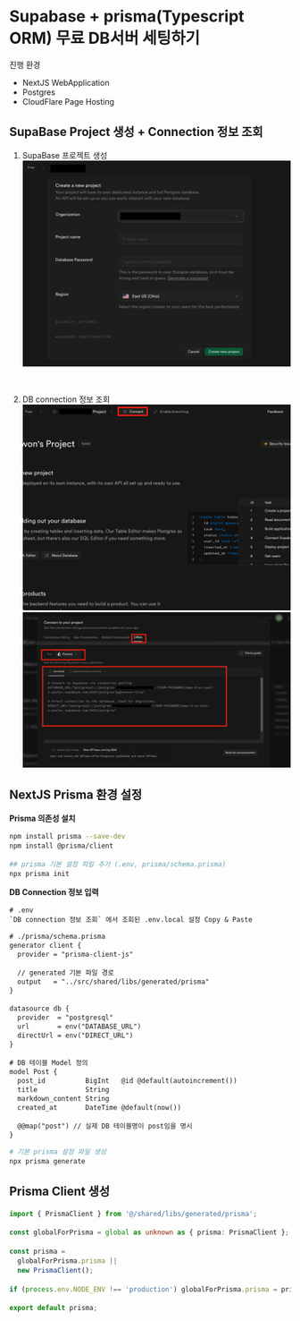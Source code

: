 # Supabase + prisma(Typescript ORM) 무료 DB서버 세팅하기

진행 환경
- NextJS WebApplication
- Postgres
- CloudFlare Page Hosting

## SupaBase Project 생성 + Connection 정보 조회

1. SupaBase 프로젝트 생성
![create-project](assets/post-img/supabase-prisma//step1.png)

<br/>

2. DB connection 정보 조회
![create-project](assets/post-img/supabase-prisma//step2.png)
![create-project](assets/post-img/supabase-prisma//step3.png)


## NextJS Prisma 환경 설정

<strong>Prisma 의존성 설치</strong>
```bash
npm install prisma --save-dev
npm install @prisma/client

## prisma 기본 설정 파일 추가 (.env, prisma/schema.prisma)
npx prisma init
```

<strong>DB Connection 정보 입력</strong>
```text
# .env
`DB connection 정보 조회` 에서 조회된 .env.local 설정 Copy & Paste
```
```text
# ./prisma/schema.prisma
generator client {
  provider = "prisma-client-js"

  // generated 기본 파일 경로
  output   = "../src/shared/libs/generated/prisma"
}

datasource db {
  provider  = "postgresql"
  url       = env("DATABASE_URL")
  directUrl = env("DIRECT_URL")
}

# DB 테이블 Model 정의
model Post {
  post_id          BigInt   @id @default(autoincrement())
  title            String
  markdown_content String
  created_at       DateTime @default(now())
  
  @@map("post") // 실제 DB 테이블명이 post임을 명시
}

```

```bash
# 기본 prisma 설정 파일 생성
npx prisma generate
```


## Prisma Client 생성
```typescript
import { PrismaClient } from '@/shared/libs/generated/prisma';

const globalForPrisma = global as unknown as { prisma: PrismaClient };

const prisma =
  globalForPrisma.prisma ||
  new PrismaClient();

if (process.env.NODE_ENV !== 'production') globalForPrisma.prisma = prisma;

export default prisma;
```